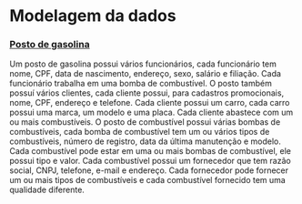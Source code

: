 # Modelagem da dados

### <a href="https://github.com/MateusGomesc/modelagem-de-dados/blob/main/Posto%20de%20gasolina.brM3">Posto de gasolina</a>

Um posto de gasolina possui vários funcionários, cada funcionário tem nome, CPF, data de nascimento, endereço, sexo, salário e filiação. Cada funcionário trabalha em uma bomba de combustível. O posto também possuí vários clientes, cada cliente possui, para cadastros promocionais, nome, CPF, endereço e telefone. Cada cliente possui um carro, cada carro possui uma marca, um modelo e uma placa. Cada cliente abastece com um ou mais combustíveis. O posto de combustível possui várias bombas de combustíveis, cada bomba de combustível tem um ou vários tipos de combustíveis, número de registro, data da última manutenção e modelo. Cada combustível pode estar em uma ou mais bombas de combustível, ele possui tipo e valor. Cada combustível possui um fornecedor que tem razão social, CNPJ, telefone, e-mail e endereço. Cada fornecedor pode fornecer um ou mais tipos de combustíveis e cada combustível fornecido tem uma qualidade diferente.

